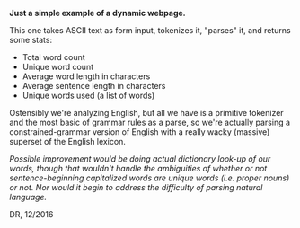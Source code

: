 __Just a simple example of a dynamic webpage.__

This one takes ASCII text as form input, tokenizes it, "parses" it, and returns some stats:

* Total word count
* Unique word count
* Average word length in characters
* Average sentence length in characters
* Unique words used (a list of words)

Ostensibly we're analyzing English, but all we have is a primitive tokenizer and the most basic of grammar rules as a parse, so we're actually parsing a constrained-grammar version of English with a really wacky (massive) superset of the English lexicon.

_Possible improvement would be doing actual dictionary look-up of our words, though that wouldn't handle the ambiguities of whether or not sentence-beginning capitalized words are unique words (i.e. proper nouns) or not. Nor would it begin to address the difficulty of parsing natural language._

DR, 12/2016
